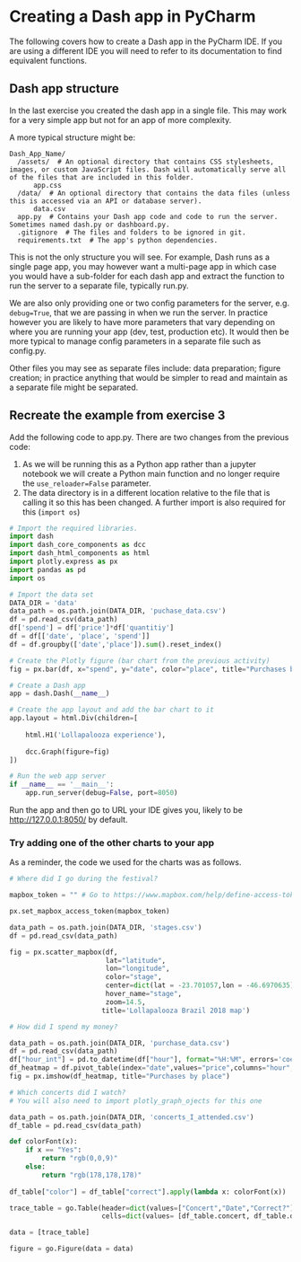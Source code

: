 # Creating a Dash app in PyCharm

The following covers how to create a Dash app in the PyCharm IDE. If you are using a different IDE you will need to refer to its documentation to find equivalent functions.

## Dash app structure
In the last exercise you created the dash app in a single file. This may work for a very simple app but not for an app of more complexity.

A more typical structure might be:

```
Dash_App_Name/
  /assets/  # An optional directory that contains CSS stylesheets, images, or custom JavaScript files. Dash will automatically serve all of the files that are included in this folder.
      app.css  
  /data/  # An optional directory that contains the data files (unless this is accessed via an API or database server).
      data.csv
  app.py  # Contains your Dash app code and code to run the server. Sometimes named dash.py or dashboard.py.
  .gitignore  # The files and folders to be ignored in git.
  requirements.txt  # The app's python dependencies.

```
This is not the only structure you will see. For example, Dash runs as a single page app, you may however want a multi-page app in which case you would have a sub-folder for each dash app and extract the function to run the server to a separate file, typically run.py.

We are also only providing one or two config parameters for the server, e.g. `debug=True`, that we are passing in when we run the server. In practice however you are likely to have more parameters that vary depending on where you are running your app (dev, test, production etc). It would then be more typical to manage config parameters in a separate file such as config.py.

Other files you may see as separate files include: data preparation; figure creation; in practice anything that would be simpler to read and maintain as a separate file might be separated.

## Recreate the example from exercise 3
Add the following code to app.py.
There are two changes from the previous code:
1. As we will be running this as a Python app rather than a jupyter notebook we will create a Python main function and no longer require the `use_reloader=False` parameter.
2. The data directory is in a different location relative to the file that is calling it so this has been changed. A further import is also required for this (`import os`)
```python
# Import the required libraries.
import dash
import dash_core_components as dcc
import dash_html_components as html
import plotly.express as px
import pandas as pd
import os

# Import the data set
DATA_DIR = 'data'
data_path = os.path.join(DATA_DIR, 'puchase_data.csv')
df = pd.read_csv(data_path)
df['spend'] = df['price']*df['quantitiy']
df = df[['date', 'place', 'spend']]
df = df.groupby(['date','place']).sum().reset_index()

# Create the Plotly figure (bar chart from the previous activity)
fig = px.bar(df, x="spend", y="date", color="place", title="Purchases by place")

# Create a Dash app 
app = dash.Dash(__name__)

# Create the app layout and add the bar chart to it
app.layout = html.Div(children=[
    
    html.H1('Lollapalooza experience'),
    
    dcc.Graph(figure=fig)
])

# Run the web app server
if __name__ == '__main__':
    app.run_server(debug=False, port=8050) 
```

Run the app and then go to URL your IDE gives you, likely to be http://127.0.0.1:8050/ by default.

### Try adding one of the other charts to your app
As a reminder, the code we used for the charts was as follows.

```python
# Where did I go during the festival?

mapbox_token = "" # Go to https://www.mapbox.com/help/define-access-token/ to get your own token then add it here

px.set_mapbox_access_token(mapbox_token)

data_path = os.path.join(DATA_DIR, 'stages.csv')
df = pd.read_csv(data_path)

fig = px.scatter_mapbox(df, 
                        lat="latitude", 
                        lon="longitude", 
                        color="stage",
                        center=dict(lat = -23.701057,lon = -46.6970635),
                        hover_name="stage",
                        zoom=14.5,
                       title='Lollapalooza Brazil 2018 map')

# How did I spend my money?

data_path = os.path.join(DATA_DIR, 'purchase_data.csv')
df = pd.read_csv(data_path)
df["hour_int"] = pd.to_datetime(df["hour"], format="%H:%M", errors='coerce').apply(lambda x: int(x.hour))
df_heatmap = df.pivot_table(index="date",values="price",columns="hour", aggfunc="sum").fillna(0)
fig = px.imshow(df_heatmap, title="Purchases by place")

# Which concerts did I watch?
# You will also need to import plotly_graph_ojects for this one

data_path = os.path.join(DATA_DIR, 'concerts_I_attended.csv')
df_table = pd.read_csv(data_path)

def colorFont(x):    
    if x == "Yes":       
        return "rgb(0,0,9)"    
    else:       
        return "rgb(178,178,178)"
    
df_table["color"] = df_table["correct"].apply(lambda x: colorFont(x))

trace_table = go.Table(header=dict(values=["Concert","Date","Correct?"], fill=dict(color=("rgb(82,187,47)"))),
                       cells=dict(values= [df_table.concert, df_table.date,df_table.correct], font=dict(color=([df_table.color]))))

data = [trace_table]

figure = go.Figure(data = data)
```